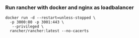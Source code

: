 ### Run rancher with docker and nginx as loadbalancer
```
docker run -d --restart=unless-stopped \
  -p 3000:80 -p 3001:443 \
   --privileged \
  rancher/rancher:latest --no-cacerts
```
